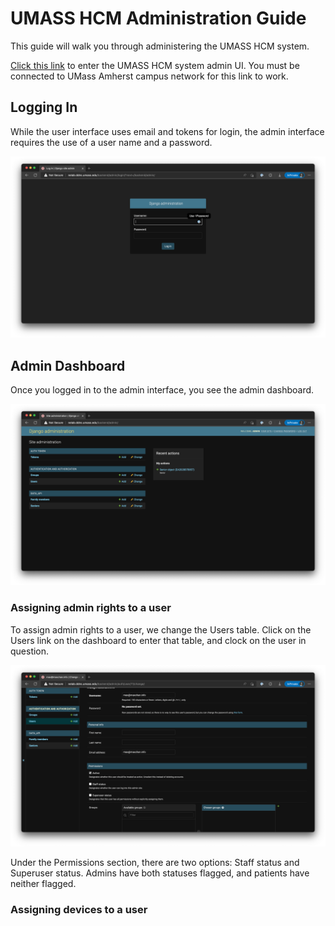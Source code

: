 # UMASS HCM Administration Guide

This guide will walk you through administering the UMASS HCM system.

[Click this link](http://nelab.ddns.umass.edu/backend/admin/) to enter the UMASS
HCM system admin UI. You must be connected to UMass Amherst campus network for
this link to work.

## Logging In

While the user interface uses email and tokens for login, the admin interface
requires the use of a user name and a password.

![Admin login](images/admin-login.png)

## Admin Dashboard

Once you logged in to the admin interface, you see the admin dashboard.

![Admin Dashboard](images/admin-dashboard.png)

### Assigning admin rights to a user

To assign admin rights to a user, we change the Users table. Click on the Users
link on the dashboard to enter that table, and clock on the user in question.

![Admin User](images/admin-user.png)

Under the Permissions section, there are two options: Staff status and Superuser
status. Admins have both statuses flagged, and patients have neither flagged.

### Assigning devices to a user


